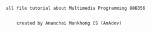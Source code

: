 					all file tutorial about Multimedia Programming 886356 

													
					 	created by Ananchai Mankhong CS (AmAdev)	
